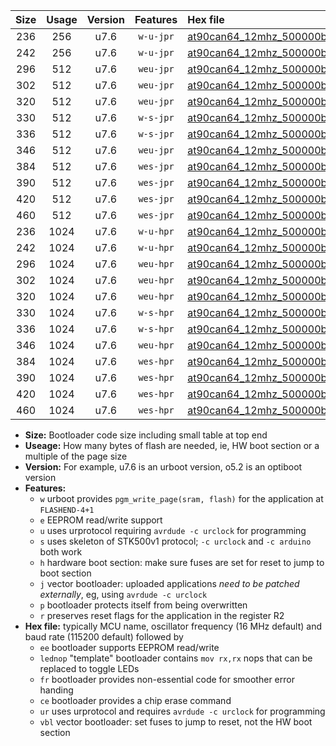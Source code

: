 |Size|Usage|Version|Features|Hex file|
|:-:|:-:|:-:|:-:|:--|
|236|256|u7.6|`w-u-jpr`|[at90can64_12mhz_500000bps_ur_vbl.hex](https://raw.githubusercontent.com/stefanrueger/urboot/main//at90can64_12mhz_500000bps_ur_vbl.hex)|
|242|256|u7.6|`w-u-jpr`|[at90can64_12mhz_500000bps_lednop_ur_vbl.hex](https://raw.githubusercontent.com/stefanrueger/urboot/main//at90can64_12mhz_500000bps_lednop_ur_vbl.hex)|
|296|512|u7.6|`weu-jpr`|[at90can64_12mhz_500000bps_ee_ur_vbl.hex](https://raw.githubusercontent.com/stefanrueger/urboot/main//at90can64_12mhz_500000bps_ee_ur_vbl.hex)|
|302|512|u7.6|`weu-jpr`|[at90can64_12mhz_500000bps_ee_lednop_ur_vbl.hex](https://raw.githubusercontent.com/stefanrueger/urboot/main//at90can64_12mhz_500000bps_ee_lednop_ur_vbl.hex)|
|320|512|u7.6|`weu-jpr`|[at90can64_12mhz_500000bps_ee_lednop_fr_ur_vbl.hex](https://raw.githubusercontent.com/stefanrueger/urboot/main//at90can64_12mhz_500000bps_ee_lednop_fr_ur_vbl.hex)|
|330|512|u7.6|`w-s-jpr`|[at90can64_12mhz_500000bps_vbl.hex](https://raw.githubusercontent.com/stefanrueger/urboot/main//at90can64_12mhz_500000bps_vbl.hex)|
|336|512|u7.6|`w-s-jpr`|[at90can64_12mhz_500000bps_lednop_vbl.hex](https://raw.githubusercontent.com/stefanrueger/urboot/main//at90can64_12mhz_500000bps_lednop_vbl.hex)|
|346|512|u7.6|`weu-jpr`|[at90can64_12mhz_500000bps_ee_lednop_fr_ce_ur_vbl.hex](https://raw.githubusercontent.com/stefanrueger/urboot/main//at90can64_12mhz_500000bps_ee_lednop_fr_ce_ur_vbl.hex)|
|384|512|u7.6|`wes-jpr`|[at90can64_12mhz_500000bps_ee_vbl.hex](https://raw.githubusercontent.com/stefanrueger/urboot/main//at90can64_12mhz_500000bps_ee_vbl.hex)|
|390|512|u7.6|`wes-jpr`|[at90can64_12mhz_500000bps_ee_lednop_vbl.hex](https://raw.githubusercontent.com/stefanrueger/urboot/main//at90can64_12mhz_500000bps_ee_lednop_vbl.hex)|
|420|512|u7.6|`wes-jpr`|[at90can64_12mhz_500000bps_ee_lednop_fr_vbl.hex](https://raw.githubusercontent.com/stefanrueger/urboot/main//at90can64_12mhz_500000bps_ee_lednop_fr_vbl.hex)|
|460|512|u7.6|`wes-jpr`|[at90can64_12mhz_500000bps_ee_lednop_fr_ce_vbl.hex](https://raw.githubusercontent.com/stefanrueger/urboot/main//at90can64_12mhz_500000bps_ee_lednop_fr_ce_vbl.hex)|
|236|1024|u7.6|`w-u-hpr`|[at90can64_12mhz_500000bps_ur.hex](https://raw.githubusercontent.com/stefanrueger/urboot/main//at90can64_12mhz_500000bps_ur.hex)|
|242|1024|u7.6|`w-u-hpr`|[at90can64_12mhz_500000bps_lednop_ur.hex](https://raw.githubusercontent.com/stefanrueger/urboot/main//at90can64_12mhz_500000bps_lednop_ur.hex)|
|296|1024|u7.6|`weu-hpr`|[at90can64_12mhz_500000bps_ee_ur.hex](https://raw.githubusercontent.com/stefanrueger/urboot/main//at90can64_12mhz_500000bps_ee_ur.hex)|
|302|1024|u7.6|`weu-hpr`|[at90can64_12mhz_500000bps_ee_lednop_ur.hex](https://raw.githubusercontent.com/stefanrueger/urboot/main//at90can64_12mhz_500000bps_ee_lednop_ur.hex)|
|320|1024|u7.6|`weu-hpr`|[at90can64_12mhz_500000bps_ee_lednop_fr_ur.hex](https://raw.githubusercontent.com/stefanrueger/urboot/main//at90can64_12mhz_500000bps_ee_lednop_fr_ur.hex)|
|330|1024|u7.6|`w-s-hpr`|[at90can64_12mhz_500000bps.hex](https://raw.githubusercontent.com/stefanrueger/urboot/main//at90can64_12mhz_500000bps.hex)|
|336|1024|u7.6|`w-s-hpr`|[at90can64_12mhz_500000bps_lednop.hex](https://raw.githubusercontent.com/stefanrueger/urboot/main//at90can64_12mhz_500000bps_lednop.hex)|
|346|1024|u7.6|`weu-hpr`|[at90can64_12mhz_500000bps_ee_lednop_fr_ce_ur.hex](https://raw.githubusercontent.com/stefanrueger/urboot/main//at90can64_12mhz_500000bps_ee_lednop_fr_ce_ur.hex)|
|384|1024|u7.6|`wes-hpr`|[at90can64_12mhz_500000bps_ee.hex](https://raw.githubusercontent.com/stefanrueger/urboot/main//at90can64_12mhz_500000bps_ee.hex)|
|390|1024|u7.6|`wes-hpr`|[at90can64_12mhz_500000bps_ee_lednop.hex](https://raw.githubusercontent.com/stefanrueger/urboot/main//at90can64_12mhz_500000bps_ee_lednop.hex)|
|420|1024|u7.6|`wes-hpr`|[at90can64_12mhz_500000bps_ee_lednop_fr.hex](https://raw.githubusercontent.com/stefanrueger/urboot/main//at90can64_12mhz_500000bps_ee_lednop_fr.hex)|
|460|1024|u7.6|`wes-hpr`|[at90can64_12mhz_500000bps_ee_lednop_fr_ce.hex](https://raw.githubusercontent.com/stefanrueger/urboot/main//at90can64_12mhz_500000bps_ee_lednop_fr_ce.hex)|

- **Size:** Bootloader code size including small table at top end
- **Useage:** How many bytes of flash are needed, ie, HW boot section or a multiple of the page size
- **Version:** For example, u7.6 is an urboot version, o5.2 is an optiboot version
- **Features:**
  + `w` urboot provides `pgm_write_page(sram, flash)` for the application at `FLASHEND-4+1`
  + `e` EEPROM read/write support
  + `u` uses urprotocol requiring `avrdude -c urclock` for programming
  + `s` uses skeleton of STK500v1 protocol; `-c urclock` and `-c arduino` both work
  + `h` hardware boot section: make sure fuses are set for reset to jump to boot section
  + `j` vector bootloader: uploaded applications *need to be patched externally*, eg, using `avrdude -c urclock`
  + `p` bootloader protects itself from being overwritten
  + `r` preserves reset flags for the application in the register R2
- **Hex file:** typically MCU name, oscillator frequency (16 MHz default) and baud rate (115200 default) followed by
  + `ee` bootloader supports EEPROM read/write
  + `lednop` "template" bootloader contains `mov rx,rx` nops that can be replaced to toggle LEDs
  + `fr` bootloader provides non-essential code for smoother error handing
  + `ce` bootloader provides a chip erase command
  + `ur` uses urprotocol and requires `avrdude -c urclock` for programming
  + `vbl` vector bootloader: set fuses to jump to reset, not the HW boot section
